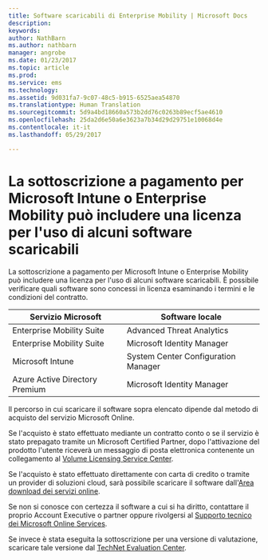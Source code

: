 ```yaml
---
title: Software scaricabili di Enterprise Mobility | Microsoft Docs
description: 
keywords: 
author: NathBarn
ms.author: nathbarn
manager: angrobe
ms.date: 01/23/2017
ms.topic: article
ms.prod: 
ms.service: ems
ms.technology: 
ms.assetid: 9d031fa7-9c07-48c5-b915-6525aea54870
ms.translationtype: Human Translation
ms.sourcegitcommit: 5d9a4bd18660a573b2dd76c0263b89ecf5ae4610
ms.openlocfilehash: 25da2d6e50a6e3623a7b34d29d29751e10068d4e
ms.contentlocale: it-it
ms.lasthandoff: 05/29/2017

---
```


# <a name="your-paid-microsoft-intune-or-enterprise-mobility-subscription-might-include-a-license-to-use-certain-downloadable-software"></a>La sottoscrizione a pagamento per Microsoft Intune o Enterprise Mobility può includere una licenza per l'uso di alcuni software scaricabili

La sottoscrizione a pagamento per Microsoft Intune o Enterprise Mobility può includere una licenza per l'uso di alcuni software scaricabili. È possibile verificare quali software sono concessi in licenza esaminando i termini e le condizioni del contratto.

| **Servizio Microsoft**    | **Software locale**           |
| ------------- |-------------|
|Enterprise Mobility Suite |    Advanced Threat Analytics |
|Enterprise Mobility Suite |    Microsoft Identity Manager |
|Microsoft Intune |    System Center Configuration Manager |
|Azure Active Directory Premium |    Microsoft Identity Manager |

Il percorso in cui scaricare il software sopra elencato dipende dal metodo di acquisto del servizio Microsoft Online.

Se l'acquisto è stato effettuato mediante un contratto conto o se il servizio è stato prepagato tramite un Microsoft Certified Partner, dopo l'attivazione del prodotto l'utente riceverà un messaggio di posta elettronica contenente un collegamento al [Volume Licensing Service Center](https://www.microsoft.com/Licensing/servicecenter/default.aspx).

Se l'acquisto è stato effettuato direttamente con carta di credito o tramite un provider di soluzioni cloud, sarà possibile scaricare il software dall'[Area download dei servizi online](https://www.microsoft.com/online/downloads/HomeRealmDiscovery.aspx).

Se non si conosce con certezza il software a cui si ha diritto, contattare il proprio Account Executive o partner oppure rivolgersi al [Supporto tecnico dei Microsoft Online Services](https://technet.microsoft.com/en-us/dn932057.aspx).

Se invece è stata eseguita la sottoscrizione per una versione di valutazione, scaricare tale versione dal [TechNet Evaluation Center](https://www.microsoft.com/evalcenter/try).

